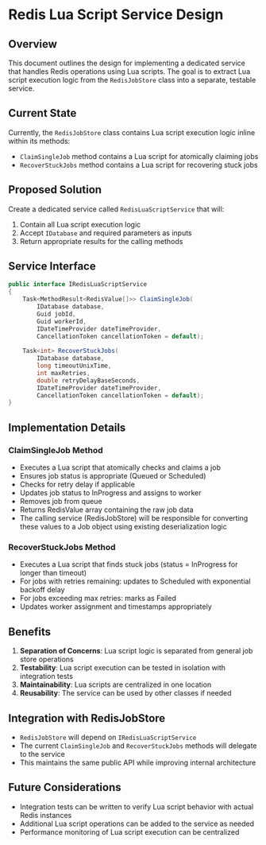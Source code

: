 # Redis Lua Script Service Design

## Overview
This document outlines the design for implementing a dedicated service that handles Redis operations using Lua scripts. The goal is to extract Lua script execution logic from the `RedisJobStore` class into a separate, testable service.

## Current State
Currently, the `RedisJobStore` class contains Lua script execution logic inline within its methods:
- `ClaimSingleJob` method contains a Lua script for atomically claiming jobs
- `RecoverStuckJobs` method contains a Lua script for recovering stuck jobs

## Proposed Solution
Create a dedicated service called `RedisLuaScriptService` that will:
1. Contain all Lua script execution logic
2. Accept `IDatabase` and required parameters as inputs
3. Return appropriate results for the calling methods

## Service Interface
```csharp
public interface IRedisLuaScriptService
{
    Task<MethodResult<RedisValue[]>> ClaimSingleJob(
        IDatabase database, 
        Guid jobId, 
        Guid workerId, 
        IDateTimeProvider dateTimeProvider, 
        CancellationToken cancellationToken = default);
    
    Task<int> RecoverStuckJobs(
        IDatabase database, 
        long timeoutUnixTime, 
        int maxRetries, 
        double retryDelayBaseSeconds, 
        IDateTimeProvider dateTimeProvider, 
        CancellationToken cancellationToken = default);
}
```

## Implementation Details

### ClaimSingleJob Method
- Executes a Lua script that atomically checks and claims a job
- Ensures job status is appropriate (Queued or Scheduled)
- Checks for retry delay if applicable
- Updates job status to InProgress and assigns to worker
- Removes job from queue
- Returns RedisValue array containing the raw job data
- The calling service (RedisJobStore) will be responsible for converting these values to a Job object using existing deserialization logic

### RecoverStuckJobs Method
- Executes a Lua script that finds stuck jobs (status = InProgress for longer than timeout)
- For jobs with retries remaining: updates to Scheduled with exponential backoff delay
- For jobs exceeding max retries: marks as Failed
- Updates worker assignment and timestamps appropriately

## Benefits
1. **Separation of Concerns**: Lua script logic is separated from general job store operations
2. **Testability**: Lua script execution can be tested in isolation with integration tests
3. **Maintainability**: Lua scripts are centralized in one location
4. **Reusability**: The service can be used by other classes if needed

## Integration with RedisJobStore
- `RedisJobStore` will depend on `IRedisLuaScriptService`
- The current `ClaimSingleJob` and `RecoverStuckJobs` methods will delegate to the service
- This maintains the same public API while improving internal architecture

## Future Considerations
- Integration tests can be written to verify Lua script behavior with actual Redis instances
- Additional Lua script operations can be added to the service as needed
- Performance monitoring of Lua script execution can be centralized